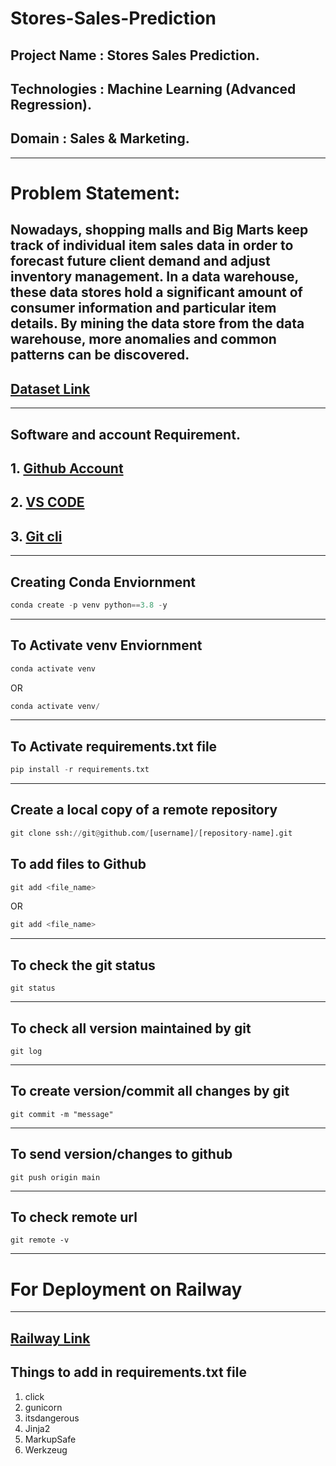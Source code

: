 # **Stores-Sales-Prediction**

## Project Name : Stores Sales Prediction.
## Technologies : Machine Learning (Advanced Regression).
## Domain : Sales & Marketing.
---

# **Problem Statement:**
Nowadays, shopping malls and Big Marts keep track of individual item sales data in order to forecast future client demand and adjust inventory management. In a data warehouse, these data stores hold a significant amount of consumer information and particular item details. By mining the data store from the data warehouse, more anomalies and common patterns can be discovered.
---

## [Dataset Link](https://www.kaggle.com/datasets/brijbhushannanda1979/bigmart-sales-data)
---


## Software and account Requirement.
## 1. [Github Account](https://github.com/)
## 2. [VS CODE](https://code.visualstudio.com/download)
## 3. [Git cli](https://git-scm.com/downloads)
---
## Creating Conda Enviornment
```python
conda create -p venv python==3.8 -y
```
---

## To Activate venv Enviornment
```python
conda activate venv
```
OR
```python
conda activate venv/
```
---

## To Activate requirements.txt file
```python
pip install -r requirements.txt
```
---
## Create a local copy of a remote repository
```python
git clone ssh://git@github.com/[username]/[repository-name].git
```
## To add files to Github
```python
git add <file_name>
```
OR
```python
git add <file_name>
```
---
## To check the git status
```
git status
```
---
## To check all version maintained by git
```
git log
```
---
## To create version/commit all changes by git
```
git commit -m "message"
```
---
## To send version/changes to github
```
git push origin main
```
---
## To check remote url
```
git remote -v
```
---
# **For Deployment on Railway**
---
[Railway Link](https://railway.app/)
---
## Things to add in requirements.txt file 
1. click
2. gunicorn
3. itsdangerous
4. Jinja2
5. MarkupSafe
6. Werkzeug


